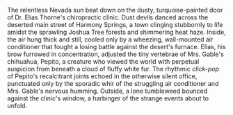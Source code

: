 The relentless Nevada sun beat down on the dusty, turquoise-painted door of Dr. Elias Thorne's chiropractic clinic.  Dust devils danced across the deserted main street of Harmony Springs, a town clinging stubbornly to life amidst the sprawling Joshua Tree forests and shimmering heat haze.  Inside, the air hung thick and still, cooled only by a wheezing, wall-mounted air conditioner that fought a losing battle against the desert's furnace. Elias, his brow furrowed in concentration, adjusted the tiny vertebrae of Mrs. Gable's chihuahua, Pepito, a creature who viewed the world with perpetual suspicion from beneath a cloud of fluffy white fur.  The rhythmic *click-pop* of Pepito's recalcitrant joints echoed in the otherwise silent office, punctuated only by the sporadic whir of the struggling air conditioner and Mrs. Gable's nervous humming. Outside, a lone tumbleweed bounced against the clinic's window, a harbinger of the strange events about to unfold.
